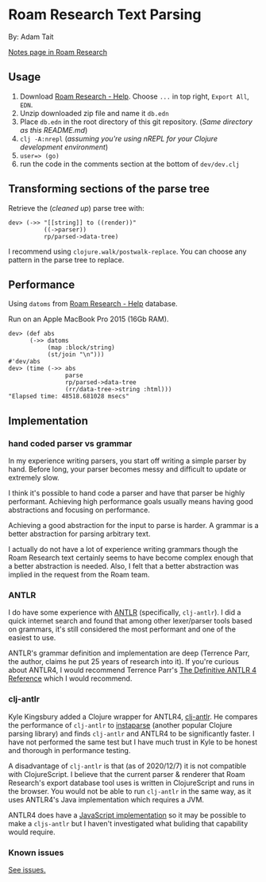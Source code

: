 # Roam Research Text Parsing

By: Adam Tait

[Notes page in Roam Research](https://roamresearch.com/#/app/at/page/doz-ureGh)


## Usage

1. Download [Roam Research - Help](https://roamresearch.com/#/app/help/page/NYgRwJaQM). Choose `...` in top right, `Export All`, `EDN`.
2. Unzip downloaded zip file and name it `db.edn`
3. Place `db.edn` in the root directory of this git repository. (_Same directory as this README.md_)
4. `clj -A:nrepl` (_assuming you're using nREPL for your Clojure development environment_)
5. `user=> (go)`
6. run the code in the comments section at the bottom of `dev/dev.clj`


## Transforming sections of the parse tree

Retrieve the (_cleaned up_) parse tree with:

```
dev> (->> "[[string]] to ((render))"
          ((->parser))
          rp/parsed->data-tree)
```

I recommend using `clojure.walk/postwalk-replace`. You can choose any
pattern in the parse tree to replace.


## Performance

Using `datoms` from [Roam Research - Help](https://roamresearch.com/#/app/help/page/NYgRwJaQM) database.

Run on an Apple MacBook Pro 2015 (16Gb RAM).

```
dev> (def abs
      (->> datoms
           (map :block/string)
           (st/join "\n")))
#'dev/abs
dev> (time (->> abs
                parse
                rp/parsed->data-tree
                (rr/data-tree->string :html)))
"Elapsed time: 48518.681028 msecs"
```


## Implementation

### hand coded parser vs grammar

In my experience writing parsers, you start off writing a simple
parser by hand. Before long, your parser becomes messy and difficult
to update or extremely slow. 

I think it's possible to hand code a parser and have that parser be
highly performant. Achieving high performance goals usually means
having good abstractions and focusing on performance.

Achieving a good abstraction for the input to parse is harder. A
grammar is a better abstraction for parsing arbitrary text.

I actually do not have a lot of experience writing grammars though the
Roam Research text certainly seems to have become complex enough that
a better abstraction is needed. Also, I felt that a better abstraction
was implied in the request from the Roam team.


### ANTLR

I do have some experience with [ANTLR](https://www.antlr.org/)
(specifically, `clj-antlr`). I did a quick internet search and found
that among other lexer/parser tools based on grammars, it's still
considered the most performant and one of the easiest to use.

ANTLR's grammar definition and implementation are deep (Terrence Parr,
the author, claims he put 25 years of research into it). If you're
curious about ANTLR4, I would recommend Terrence Parr's [The
Definitive ANTLR 4
Reference](https://pragprog.com/titles/tpantlr2/the-definitive-antlr-4-reference/)
which I would recommend.


### clj-antlr

Kyle Kingsbury added a Clojure wrapper for ANTLR4,
[clj-antlr](https://github.com/aphyr/clj-antlr). He compares the
performance of `clj-antlr` to
[instaparse](https://github.com/engelberg/instaparse) (another popular
Clojure parsing library) and finds `clj-antlr` and ANTLR4 to be
significantly faster. I have not performed the same test but I have
much trust in Kyle to be honest and thorough in performance testing.

A disadvantage of `clj-antlr` is that (as of 2020/12/7) it is not
compatible with ClojureScript. I believe that the current parser &
renderer that Roam Research's export database tool uses is written in
ClojureScript and runs in the browser. You would not be able to run
`clj-antlr` in the same way, as it uses ANTLR4's Java implementation
which requires a JVM.

ANTLR4 does have a [JavaScript
implementation](https://github.com/antlr/antlr4/blob/master/doc/javascript-target.md)
so it may be possible to make a `cljs-antlr` but I haven't
investigated what buliding that capability would require.


### Known issues

[See issues.](https://github.com/adamtait/roam-research-text-parser/issues)
